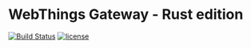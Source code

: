 # WebThings Gateway - Rust edition

[![Build Status](https://github.com/WebThingsIO/crateway/workflows/Build/badge.svg?branch=2.0.0)](https://github.com/WebThingsIO/crateway/actions?query=workflow%3ABuild)
[![license](https://img.shields.io/badge/license-MPL--2.0-blue.svg)](LICENSE)
